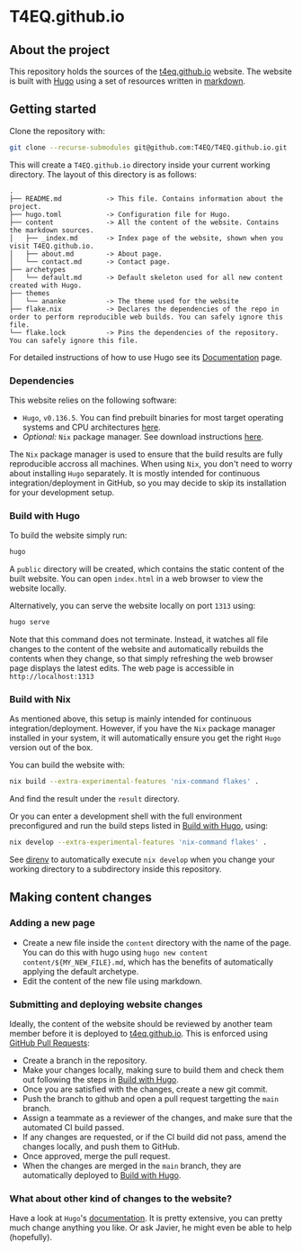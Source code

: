 # T4EQ.github.io

## About the project

This repository holds the sources of the [t4eq.github.io](https://t4eq.github.io) website. 
The website is built with [Hugo](https://gohugo.io/) using a set of resources written in 
[markdown](https://www.markdownguide.org/).

## Getting started

Clone the repository with:

```sh
git clone --recurse-submodules git@github.com:T4EQ/T4EQ.github.io.git 
```

This will create a `T4EQ.github.io` directory inside your current working directory.
The layout of this directory is as follows: 

```
.
├── README.md           -> This file. Contains information about the project.
├── hugo.toml           -> Configuration file for Hugo.
├── content             -> All the content of the website. Contains the markdown sources.
│   ├── _index.md       -> Index page of the website, shown when you visit T4EQ.github.io.
│   ├── about.md        -> About page.
│   └── contact.md      -> Contact page.
├── archetypes         
│   └── default.md      -> Default skeleton used for all new content created with Hugo.
├── themes              
│   └── ananke          -> The theme used for the website
├── flake.nix           -> Declares the dependencies of the repo in order to perform reproducible web builds. You can safely ignore this file.
└── flake.lock          -> Pins the dependencies of the repository. You can safely ignore this file.
```

For detailed instructions of how to use Hugo see its [Documentation](https://gohugo.io/documentation/) page.

### Dependencies

This website relies on the following software:
- `Hugo`, `v0.136.5`. You can find prebuilt binaries for most target operating systems and CPU architectures 
  [here](https://github.com/gohugoio/hugo/releases/tag/v0.136.5).
- _Optional:_ `Nix` package manager. See download instructions [here](https://nixos.org/download/).

The `Nix` package manager is used to ensure that the build results are fully reproducible accross 
all machines. When using `Nix`, you don't need to worry about installing `Hugo` separately. It is mostly
intended for continuous integration/deployment in GitHub, so you may decide to skip its installation 
for your development setup.

### Build with Hugo

To build the website simply run:

```sh
hugo
```

A `public` directory will be created, which contains the static content of the built website. You can open
`index.html` in a web browser to view the website locally.

Alternatively, you can serve the website locally on port `1313` using:

```sh
hugo serve
```

Note that this command does not terminate. Instead, it watches all file changes to the content of 
the website and automatically rebuilds the contents when they change, so that simply refreshing the 
web browser page displays the latest edits. The web page is accessible in `http://localhost:1313`

### Build with Nix

As mentioned above, this setup is mainly intended for continuous integration/deployment. However, 
if you have the `Nix` package manager installed in your system, it will automatically ensure you 
get the right `Hugo` version out of the box.

You can build the website with:

```sh
nix build --extra-experimental-features 'nix-command flakes' .
```

And find the result under the `result` directory.

Or you can enter a development shell with the full environment preconfigured and run the build steps 
listed in [Build with Hugo](#build-with-hugo), using:

```sh
nix develop --extra-experimental-features 'nix-command flakes' .
```

See [direnv](https://direnv.net/) to automatically execute `nix develop` when you change your working directory
to a subdirectory inside this repository.

## Making content changes

### Adding a new page

- Create a new file inside the `content` directory with the name of the page. You can do this with 
hugo using `hugo new content content/${MY_NEW_FILE}.md`, which has the benefits of automatically applying 
the default archetype.
- Edit the content of the new file using markdown.

### Submitting and deploying website changes

Ideally, the content of the website should be reviewed by another team member before it is deployed to 
[t4eq.github.io](https://t4eq.github.io). This is enforced using [GitHub Pull Requests](https://docs.github.com/es/pull-requests/collaborating-with-pull-requests/proposing-changes-to-your-work-with-pull-requests/about-pull-requests):
- Create a branch in the repository.
- Make your changes locally, making sure to build them and check them out following the steps in [Build with Hugo](#build-with-hugo).
- Once you are satisfied with the changes, create a new git commit.
- Push the branch to github and open a pull request targetting the `main` branch. 
- Assign a teammate as a reviewer of the changes, and make sure that the automated CI build passed.
- If any changes are requested, or if the CI build did not pass, amend the changes locally, and push them to GitHub.
- Once approved, merge the pull request.
- When the changes are merged in the `main` branch, they are automatically deployed to [Build with Hugo](#build-with-hugo).

### What about other kind of changes to the website? 

Have a look at `Hugo`'s [documentation](https://gohugo.io/documentation/). It is pretty extensive, 
you can pretty much change anything you like. Or ask Javier, he might even be able to help (hopefully).
